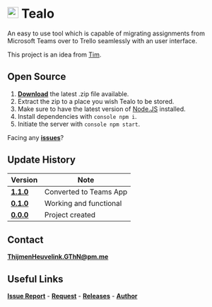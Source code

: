 # <img src="https://i.imgur.com/ItE38Tl.png" width="25"> Tealo
An easy to use tool which is capable of migrating assignments from Microsoft Teams over to Trello seamlessly with an user interface.

This project is an idea from [Tim](https://github.com/DarkTiger512).

## Open Source
1. [**Download**](https://github.com/ThijmenGThN/Tealo/releases) the latest .zip file available.
2. Extract the zip to a place you wish Tealo to be stored.
3. Make sure to have the latest version of [Node.JS](https://nodejs.org/) installed.
4. Install dependencies with ```console npm i```.
5. Initiate the server with ```console npm start```.

Facing any [**issues**](https://github.com/ThijmenGThN/Tealo/issues)?

## Update History
Version | Note
-|-
[**1.1.0**](https://github.com/ThijmenGThN/Tealo/releases/tag/1.1.0) | Converted to Teams App
[**0.1.0**](https://github.com/ThijmenGThN/Tealo/releases/tag/0.1.0) | Working and functional
[**0.0.0**](https://github.com/ThijmenGThN/Tealo/releases/tag/0.0.0) | Project created

## Contact
[**ThijmenHeuvelink.GThN@pm.me**](mailto:ThijmenHeuvelink.GThN@pm.me)

## Useful Links
[**Issue Report**](https://github.com/ThijmenGThN/Tealo/issues) - [**Request**](https://github.com/ThijmenGThN/Tealo/pulls) - [**Releases**](https://github.com/ThijmenGThN/Tealo/releases) - [**Author**](https://github.com/ThijmenGThN)
